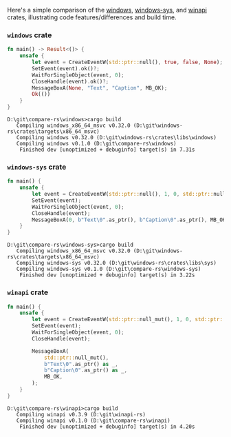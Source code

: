 Here's a simple comparison of the [windows](https://github.com/microsoft/windows-rs), [windows-sys](https://github.com/microsoft/windows-rs), and [winapi](https://github.com/retep998/winapi-rs) crates, illustrating code features/differences and build time.

### `windows` crate

```rust
fn main() -> Result<()> {
    unsafe {
        let event = CreateEventW(std::ptr::null(), true, false, None);
        SetEvent(event).ok()?;
        WaitForSingleObject(event, 0);
        CloseHandle(event).ok()?;
        MessageBoxA(None, "Text", "Caption", MB_OK);
        Ok(())
    }
}
```

```
D:\git\compare-rs\windows>cargo build
   Compiling windows_x86_64_msvc v0.32.0 (D:\git\windows-rs\crates\targets\x86_64_msvc)
   Compiling windows v0.32.0 (D:\git\windows-rs\crates\libs\windows)
   Compiling windows v0.1.0 (D:\git\compare-rs\windows)
    Finished dev [unoptimized + debuginfo] target(s) in 7.31s
```

### `windows-sys` crate

```rust
fn main() {
    unsafe {
        let event = CreateEventW(std::ptr::null(), 1, 0, std::ptr::null());
        SetEvent(event);
        WaitForSingleObject(event, 0);
        CloseHandle(event);
        MessageBoxA(0, b"Text\0".as_ptr(), b"Caption\0".as_ptr(), MB_OK);
    }
}
```

```
D:\git\compare-rs\windows-sys>cargo build
   Compiling windows_x86_64_msvc v0.32.0 (D:\git\windows-rs\crates\targets\x86_64_msvc)
   Compiling windows-sys v0.32.0 (D:\git\windows-rs\crates\libs\sys)
   Compiling windows-sys v0.1.0 (D:\git\compare-rs\windows-sys)
    Finished dev [unoptimized + debuginfo] target(s) in 3.22s
```

### `winapi` crate

```rust
fn main() {
    unsafe {
        let event = CreateEventW(std::ptr::null_mut(), 1, 0, std::ptr::null_mut());
        SetEvent(event);
        WaitForSingleObject(event, 0);
        CloseHandle(event);

        MessageBoxA(
            std::ptr::null_mut(),
            b"Text\0".as_ptr() as _,
            b"Caption\0".as_ptr() as _,
            MB_OK,
        );
    }
}
```

```
D:\git\compare-rs\winapi>cargo build
   Compiling winapi v0.3.9 (D:\git\winapi-rs)
   Compiling winapi v0.1.0 (D:\git\compare-rs\winapi)
    Finished dev [unoptimized + debuginfo] target(s) in 4.20s
```
